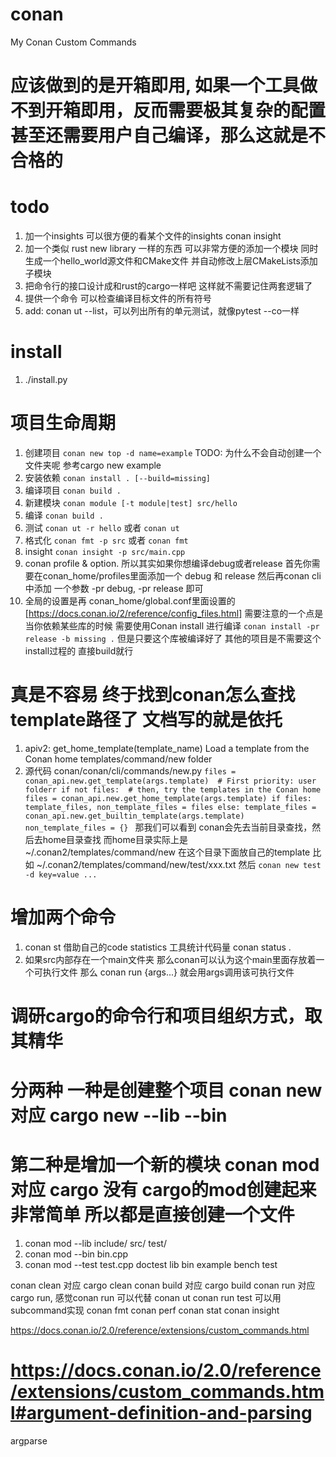 # conan

My Conan Custom Commands

# 应该做到的是开箱即用, 如果一个工具做不到开箱即用，反而需要极其复杂的配置甚至还需要用户自己编译，那么这就是不合格的

# todo

1. 加一个insights 可以很方便的看某个文件的insights conan insight <source files...>
2. 加一个类似 rust new library 一样的东西 可以非常方便的添加一个模块 同时生成一个hello_world源文件和CMake文件 并自动修改上层CMakeLists添加子模块
3. 把命令行的接口设计成和rust的cargo一样吧 这样就不需要记住两套逻辑了
4. 提供一个命令 可以检查编译目标文件的所有符号
5. add: conan ut --list，可以列出所有的单元测试，就像pytest --co一样

# install

1. ./install.py

# 项目生命周期

1. 创建项目 `conan new top -d name=example` TODO: 为什么不会自动创建一个文件夹呢 参考cargo new example
2. 安装依赖 `conan install . [--build=missing]`
3. 编译项目 `conan build .`
5. 新建模块 `conan module [-t module|test] src/hello`
6. 编译 `conan build .`
7. 测试 `conan ut -r hello` 或者 `conan ut`
8. 格式化 `conan fmt -p src` 或者 `conan fmt`
9. insight `conan insight -p src/main.cpp`
10. conan profile & option. 所以其实如果你想编译debug或者release
首先你需要在conan_home/profiles里面添加一个 debug 和 release 然后再conan cli中添加
一个参数 -pr debug, -pr release 即可
11. 全局的设置是再 conan_home/global.conf里面设置的 [https://docs.conan.io/2/reference/config_files.html]
需要注意的一个点是 当你依赖某些库的时候 需要使用Conan install 进行编译
`conan install -pr release -b missing .`
但是只要这个库被编译好了 其他的项目是不需要这个install过程的 直接build就行

# 真是不容易 终于找到conan怎么查找template路径了 文档写的就是依托

1. apiv2: get_home_template(template_name)
Load a template from the Conan home templates/command/new folder
2. 源代码 conan/conan/cli/commands/new.py
`files = conan_api.new.get_template(args.template)  # First priority: user folderr
    if not files:  # then, try the templates in the Conan home
        files = conan_api.new.get_home_template(args.template)
    if files:
        template_files, non_template_files = files
    else:
        template_files = conan_api.new.get_builtin_template(args.template)
        non_template_files = {}
        `
那我们可以看到 conan会先去当前目录查找，然后去home目录查找 而home目录实际上是 ~/.conan2/templates/command/new
在这个目录下面放自己的template 比如
~/.conan2/templates/command/new/test/xxx.txt
然后 `conan new test -d key=value ...`

# 增加两个命令

1. conan st <path> 借助自己的code statistics 工具统计代码量 conan status .
2. 如果src内部存在一个main文件夹 那么conan可以认为这个main里面存放着一个可执行文件 那么 conan run {args...} 就会用args调用该可执行文件

# 调研cargo的命令行和项目组织方式，取其精华

# 分两种 一种是创建整个项目 conan new 对应 cargo new --lib --bin

# 第二种是增加一个新的模块 conan mod 对应 cargo 没有 cargo的mod创建起来非常简单 所以都是直接创建一个文件

1. conan mod --lib include/ src/ test/
2. conan mod --bin bin.cpp
3. conan mod --test test.cpp doctest
lib bin example bench test

conan clean 对应 cargo clean
conan build 对应 cargo build
conan run 对应 cargo run, 感觉conan run 可以代替 conan ut conan run test 可以用subcommand实现
conan fmt
conan perf
conan stat
conan insight

<https://docs.conan.io/2.0/reference/extensions/custom_commands.html>

# <https://docs.conan.io/2.0/reference/extensions/custom_commands.html#argument-definition-and-parsing>

argparse
